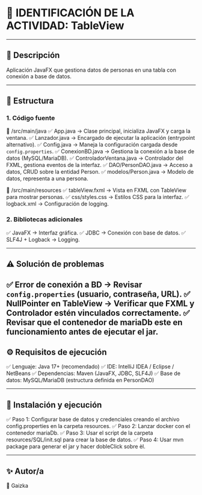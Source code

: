 # 📌 IDENTIFICACIÓN DE LA ACTIVIDAD: TableView

---

## 📖 Descripción

Aplicación JavaFX que gestiona datos de personas en una tabla con conexión a base de datos.

---

## 📂 Estructura

### 1. Código fuente


📁 /src/main/java
    ✅ App.java → Clase principal, inicializa JavaFX y carga la ventana.
    ✅ Lanzador.java → Encargado de ejecutar la aplicación (entrypoint alternativo).
    ✅ Config.java → Maneja la configuración cargada desde `config.properties`.
    ✅ ConexionBD.java → Gestiona la conexión a la base de datos (MySQL/MariaDB).
    ✅ ControladorVentana.java → Controlador del FXML, gestiona eventos de la interfaz.
    ✅ DAO/PersonDAO.java → Acceso a datos, CRUD sobre la entidad Person.
    ✅ modelos/Person.java → Modelo de datos, representa a una persona.

📁 /src/main/resources
    ✅ tableView.fxml → Vista en FXML con TableView para mostrar personas.
    ✅ css/styles.css → Estilos CSS para la interfaz.
    ✅ logback.xml → Configuración de logging.


### 2. Bibliotecas adicionales


✅ JavaFX → Interfaz gráfica.
✅ JDBC → Conexión con base de datos.
✅ SLF4J + Logback → Logging.


---

## ⚠️ Solución de problemas


✅ Error de conexión a BD → Revisar `config.properties` (usuario, contraseña, URL).
✅ NullPointer en TableView → Verificar que FXML y Controlador estén vinculados correctamente.
✅ Revisar que el contenedor de mariaDb este en funcionamiento antes de ejecutar el jar.
---

## ⚙️ Requisitos de ejecución


✅ Lenguaje: Java 17+ (recomendado)
✅ IDE: IntelliJ IDEA / Eclipse / NetBeans
✅ Dependencias: Maven (JavaFX, JDBC, SLF4J)
✅ Base de datos: MySQL/MariaDB (estructura definida en PersonDAO)


---

## 🚀 Instalación y ejecución


✅ Paso 1: Configurar base de datos y credenciales creando el archivo config.properties en la carpeta resources.
✅ Paso 2: Lanzar docker con el contenedor mariaDb.
✅ Paso 3: Usar el script de la carpeta resources/SQL/init.sql para crear la base de datos.
✅ Paso 4: Usar mvn package para generar el jar y hacer dobleClick sobre èl.

---

## ✨ Autor/a


👤 Gaizka


